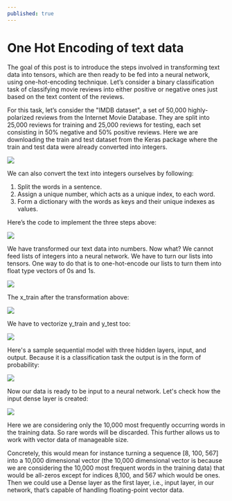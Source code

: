 ```yaml
---
published: true
---
```

# One Hot Encoding of text data

The goal of this post is to introduce the steps involved in transforming text data into tensors, which are then ready to be fed into a neural network, using one-hot-encoding technique. Let’s consider a binary classification task of classifying movie reviews into either positive or negative ones just based on the text content of the reviews. 

For this task, let’s consider the "IMDB dataset", a set of 50,000 highly-polarized reviews from the Internet Movie Database. They are split into 25,000 reviews for training and 25,000 reviews for testing, each set consisting in 50% negative and 50% positive reviews. Here we are downloading the train and test dataset from the Keras package where the train and test data were already converted into integers. 


<img src="http://chidamodu.github.io/blog/images//download.png">


We can also convert the text into integers ourselves by following:

1. Split the words in a sentence.
2. Assign a unique number, which acts as a unique index, to each word.
3. Form a dictionary with the words as keys and their unique indexes as values.


Here’s the code to implement the three steps above:

<img src="http://chidamodu.github.io/blog/images//creating a dictionary with word tokens ourselves.png">


We have transformed our text data into numbers. Now what? We cannot feed lists of integers into a neural network. We have to turn our lists into tensors. One way to do that is to one-hot-encode our lists to turn them into float type vectors of 0s and 1s. 


<img src="http://chidamodu.github.io/blog/images//function to vectorize x_data.png">


The x_train after the transformation above:

<img src="http://chidamodu.github.io/blog/images//x_train after vectorization.png">


We have to vectorize y_train and y_test too:

<img src="http://chidamodu.github.io/blog/images//y_label after vectorization.png">


Here's a sample sequential model with three hidden layers, input, and output. Because it is a classification task the output is in the form of probability:

<img src="http://chidamodu.github.io/blog/images//look at the network.png">


Now our data is ready to be input to a neural network. Let's check how the input dense layer is created:

<img src="http://chidamodu.github.io/blog/images//sample sequential model.png">


Here we are considering only the 10,000 most frequently occurring words in the training data. So rare words will be discarded. This further allows us to work with vector data of manageable size.

Concretely, this would mean for instance turning a sequence [8, 100, 567] into a 10,000 dimensional vector (the 10,000 dimensional vector is because we are considering the 10,000 most frequent words in the training data) that would be all-zeros except for indices 8,100, and 567 which would be ones. Then we could use a Dense layer as the first layer, i.e., input layer, in our network, that’s capable of handling floating-point vector data.




